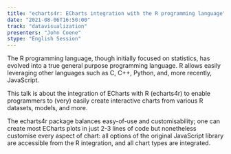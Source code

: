 ```yaml
---
title: "echarts4r: ECharts integration with the R programming language"
date: "2021-08-06T16:50:00" 
track: "datavisualization"
presenters: "John Coene"
stype: "English Session"
---
```

The R programming language, though initially focused on statistics, has evolved into a true general purpose programming language. R allows easily leveraging other languages such as C, C++, Python, and, more recently, JavaScript.
 

 This talk is about the integration of ECharts with R (echarts4r) to enable programmers to (very) easily create interactive charts from various R datasets, models, and more.
 

 The echarts4r package balances easy-of-use and customisability; one can create most ECharts plots in just 2-3 lines of code but nonetheless customise every aspect of chart: all options of the original JavaScript library are accessible from the R integration, and all chart types are integrated.